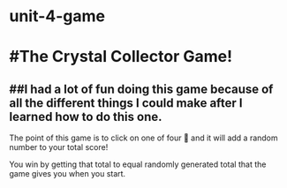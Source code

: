 # unit-4-game

<H1>#The Crystal Collector Game!</H1>

<H2>##I had a lot of fun doing this game because of all the different things I could make after I learned how to do this one.</H2>

The point of this game is to click on one of four :large_blue_diamond: and it will add a random number to your total score!

You win by getting that total to equal randomly generated total that the game gives you when you start.

